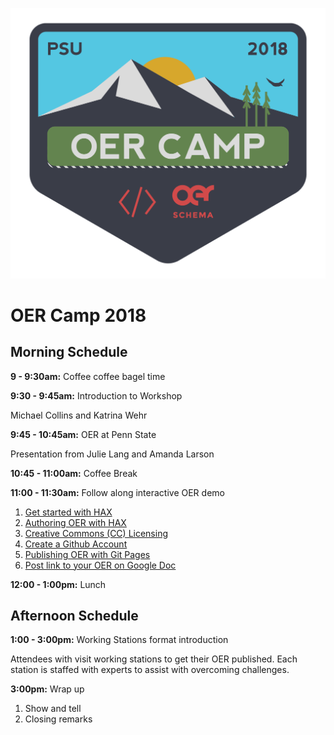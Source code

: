 ![OER Camp 2018](/assets/oer-camp@2x.png)

# OER Camp 2018

## Morning Schedule

**9 - 9:30am:** Coffee coffee bagel time

**9:30 - 9:45am:** Introduction to Workshop

Michael Collins and Katrina Wehr

**9:45 - 10:45am:** OER at Penn State

Presentation from Julie Lang and Amanda Larson

**10:45 - 11:00am:** Coffee Break

**11:00 - 11:30am:** Follow along interactive OER demo

1. [Get started with HAX](/get-started-with-hax.md)
2. [Authoring OER with HAX](/authoring-oer-with-hax.md)
3. [Creative Commons \(CC\) Licensing](/creative-commons-licensing.md)
4. [Create a Github Account](/create-a-github-account.md)
5. [Publishing OER with Git Pages](/publishing-oer.md)
6. [Post link to your OER on Google Doc](https://docs.google.com/document/d/1PEkXCk4XSpHeBPPR5kdquSbBGAF3CjO_Rls6am3tJv4/edit)

**12:00 - 1:00pm:** Lunch

## Afternoon Schedule

**1:00 - 3:00pm:**    Working Stations format introduction

Attendees with visit working stations to get their OER published. Each station is staffed with experts to assist with overcoming challenges.

**3:00pm:** Wrap up

1. Show and tell
2. Closing remarks



